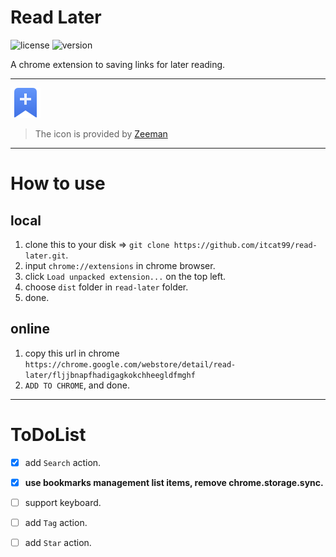 # Read Later

![license](https://img.shields.io/badge/license-MIT-blue.svg)
![version](https://img.shields.io/badge/version-v0.3.4-brightgreen.svg)

A chrome extension to saving links for later reading.

---

![read-later](https://github.com/itcat99/read-later/blob/react/dist/icons/icon_48.png?raw=true)

> The icon is provided by [Zeeman](https://dribbble.com/Zeeman)

---

# How to use

## local
1. clone this to your disk => `git clone https://github.com/itcat99/read-later.git`.
2. input `chrome://extensions` in chrome browser.
3. click `Load unpacked extension...` on the top left.
4. choose `dist` folder in `read-later` folder.
5. done.

## online
1. copy this url in chrome `https://chrome.google.com/webstore/detail/read-later/fljjbnapfhadigagkokchheegldfmghf`
2. `ADD TO CHROME`, and done.

---
# ToDoList
- [x] add `Search` action.
- [x] **use bookmarks management list items, remove chrome.storage.sync.**

- [ ] support keyboard.
- [ ] add `Tag` action.
- [ ] add `Star` action.
